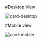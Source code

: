 #Desktop View

![card-desktop](https://github.com/Arzoodhanda/Card/assets/103837009/91ba4d81-c285-465e-9270-dfeb7c8988b4)



#Mobile view

![card-mobile](https://github.com/Arzoodhanda/Card/assets/103837009/d4d876de-73c1-4f46-9fb5-595900fa01eb)
